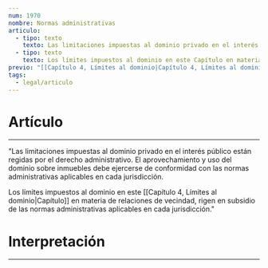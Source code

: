 ```yaml
---
num: 1970
nombre: Normas administrativas
articulo:
  - tipo: texto
    texto: Las limitaciones impuestas al dominio privado en el interés público están regidas por el derecho administrativo. El aprovechamiento y uso del dominio sobre inmuebles debe ejercerse de conformidad con las normas administrativas aplicables en cada jurisdicción.
  - tipo: texto
    texto: Los límites impuestos al dominio en este Capítulo en materia de relaciones de vecindad, rigen en subsidio de las normas administrativas aplicables en cada jurisdicción.
previo: "[[Capítulo 4, Límites al dominio|Capítulo 4, Límites al dominio]]"
tags:
  - legal/articulo
---
```

# Artículo
---
"Las limitaciones impuestas al dominio privado en el interés público están regidas por el derecho administrativo. El aprovechamiento y uso del dominio sobre inmuebles debe ejercerse de conformidad con las normas administrativas aplicables en cada jurisdicción.

Los límites impuestos al dominio en este [[Capítulo 4, Límites al dominio|Capítulo]] en materia de relaciones de vecindad, rigen en subsidio de las normas administrativas aplicables en cada jurisdicción."

# Interpretación
---
